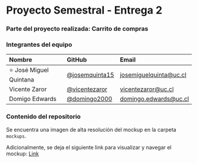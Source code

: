 # Proyecto Semestral - Entrega 2
### Parte del proyecto realizada: Carrito de compras

### Integrantes del equipo

| Nombre | GitHub | Email |
| :---------- | :--------- | :-------- |
| ⭐️ José Miguel Quintana | [@josemquinta15] | [josemiguelquinta@uc.cl]
| Vicente Zaror | [@vicentezaror] | [vicentezaror@uc.cl]
| Domigo Edwards | [@domingo2000] | [domingo.edwards@uc.cl]


[@josemquinta15]:              https://github.com/josemquinta15
[josemiguelquinta@uc.cl]:    mailto:josemiguelquinta@uc.cl

[@vicentezaror]: https://github.com/vicentezaror
[vicentezaror@uc.cl]:    mailto:vicentezaror@uc.cl

[@domingo2000]:  https://github.com/domingo2000
[domingo.edwards@uc.cl]:    mailto:domingo.edwards@uc.cl

### Contenido del repositorio
Se encuentra una imagen de alta resolución del mockup en la carpeta `mockups`.

Adicionalmente, se deja el siguiente link para visualizar y navegar el mockup: [Link](https://www.figma.com/proto/SeOf4YZYyGwwcc8pux4zDi/EntregaPersonalDDS?node-id=0%3A1&viewport=241%2C48%2C0.25&scaling=scale-down&starting-point-node-id=2%3A150)